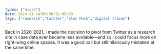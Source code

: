 ```yaml
---
types: ["micro"]
date: 2024-11-14T06:58:51-05:00
tags: ["research","Twitter","Elon Musk","digital traces"]
---
```

Back in 2020-2021, I made the decision to pivot from Twitter as a research site in case data ever became less available—and so I could focus more on right-wing online spaces. It was a good call but still hilariously mistaken at the same time.
